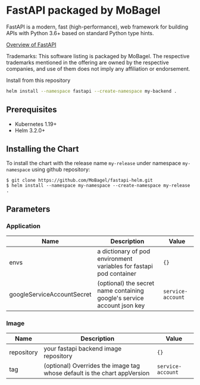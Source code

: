 # FastAPI packaged by MoBagel

FastAPI is a modern, fast (high-performance), web framework for building APIs with Python 3.6+ based on standard Python type hints.

[Overview of FastAPI](https://fastapi.tiangolo.com/)

Trademarks: This software listing is packaged by MoBagel. The respective trademarks mentioned in the offering are owned by the respective companies, and use of them does not imply any affiliation or endorsement.

Install from this repository
```bash
helm install --namespace fastapi --create-namespace my-backend .
```

## Prerequisites

- Kubernetes 1.19+
- Helm 3.2.0+

## Installing the Chart

To install the chart with the release name `my-release` under namespace `my-namespace` using github repository:

```console
$ git clone https://github.com/MoBagel/fastapi-helm.git
$ helm install --namespace my-namespace --create-namespace my-release .
```

## Parameters

### Application
| Name                        | Description                                                             | Value             |
|-----------------------------|-------------------------------------------------------------------------|-------------------|
| envs                        | a dictionary of pod environment variables for fastapi pod container     |        `{}`       |
| googleServiceAccountSecret  | (optional) the secret name containing google's service account json key | `service-account` |

### Image
| Name         | Description                                                              | Value             |
|--------------|--------------------------------------------------------------------------|-------------------|
| repository   | your fastapi backend image repository                                    |        `{}`       |
| tag          | (optional) Overrides the image tag whose default is the chart appVersion | `service-account` |
